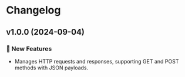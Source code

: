 # Changelog

## v1.0.0 (2024-09-04)

### 🚀 New Features

- Manages HTTP requests and responses, supporting GET and POST methods with JSON payloads.
